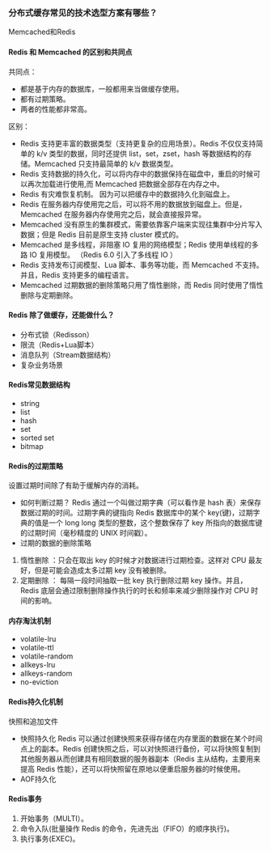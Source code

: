 ### 分布式缓存常见的技术选型方案有哪些？
Memcached和Redis
#### Redis 和 Memcached 的区别和共同点
共同点：
+ 都是基于内存的数据库，一般都用来当做缓存使用。
+ 都有过期策略。
+ 两者的性能都非常高。

区别：
+ Redis 支持更丰富的数据类型（支持更复杂的应用场景）。Redis 不仅仅支持简单的 k/v 类型的数据，同时还提供 list，set，zset，hash 等数据结构的存储。Memcached 只支持最简单的 k/v 数据类型。
+ Redis 支持数据的持久化，可以将内存中的数据保持在磁盘中，重启的时候可以再次加载进行使用,而 Memcached 把数据全部存在内存之中。
+ Redis 有灾难恢复机制。 因为可以把缓存中的数据持久化到磁盘上。
+ Redis 在服务器内存使用完之后，可以将不用的数据放到磁盘上。但是，Memcached 在服务器内存使用完之后，就会直接报异常。
+ Memcached 没有原生的集群模式，需要依靠客户端来实现往集群中分片写入数据；但是 Redis 目前是原生支持 cluster 模式的。
+ Memcached 是多线程，非阻塞 IO 复用的网络模型；Redis 使用单线程的多路 IO 复用模型。 （Redis 6.0 引入了多线程 IO ）
+ Redis 支持发布订阅模型、Lua 脚本、事务等功能，而 Memcached 不支持。并且，Redis 支持更多的编程语言。
+ Memcached 过期数据的删除策略只用了惰性删除，而 Redis 同时使用了惰性删除与定期删除。
#### Redis 除了做缓存，还能做什么？
+ 分布式锁（Redisson）
+ 限流（Redis+Lua脚本）
+ 消息队列（Stream数据结构）
+ 复杂业务场景

#### Redis常见数据结构
+ string
+ list
+ hash
+ set
+ sorted set
+ bitmap
#### Redis的过期策略
设置过期时间除了有助于缓解内存的消耗。  
+ 如何判断过期？
Redis 通过一个叫做过期字典（可以看作是 hash 表）来保存数据过期的时间。过期字典的键指向 Redis 数据库中的某个 key(键)，过期字典的值是一个 long long 类型的整数，这个整数保存了 key 所指向的数据库键的过期时间（毫秒精度的 UNIX 时间戳）。
+ 过期的数据的删除策略
1. 惰性删除 ：只会在取出 key 的时候才对数据进行过期检查。这样对 CPU 最友好，但是可能会造成太多过期 key 没有被删除。
2. 定期删除 ： 每隔一段时间抽取一批 key 执行删除过期 key 操作。并且，Redis 底层会通过限制删除操作执行的时长和频率来减少删除操作对 CPU 时间的影响。
#### 内存淘汰机制
+ volatile-lru
+ volatile-ttl
+ volatile-random
+ allkeys-lru
+ allkeys-random
+ no-eviction
#### Redis持久化机制
快照和追加文件
+ 快照持久化
Redis 可以通过创建快照来获得存储在内存里面的数据在某个时间点上的副本。Redis 创建快照之后，可以对快照进行备份，可以将快照复制到其他服务器从而创建具有相同数据的服务器副本（Redis 主从结构，主要用来提高 Redis 性能），还可以将快照留在原地以便重启服务器的时候使用。
+ AOF持久化
#### Redis事务
1. 开始事务（MULTI）。
2. 命令入队(批量操作 Redis 的命令，先进先出（FIFO）的顺序执行)。
3. 执行事务(EXEC)。